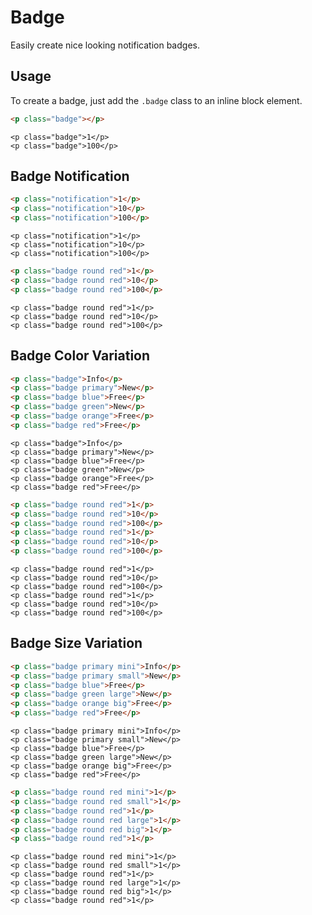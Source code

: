 # Badge

<p class="uk-text-lead">Easily create nice looking notification badges.</p>

## Usage

To create a badge, just add the `.badge` class to an inline block element.

```html
<p class="badge"></p>
```

```example
<p class="badge">1</p>
<p class="badge">100</p>
```


## Badge Notification

```html
<p class="notification">1</p>
<p class="notification">10</p>
<p class="notification">100</p>
```


```example
<p class="notification">1</p>
<p class="notification">10</p>
<p class="notification">100</p>
```

```html
<p class="badge round red">1</p>
<p class="badge round red">10</p>
<p class="badge round red">100</p>
```

```example
<p class="badge round red">1</p>
<p class="badge round red">10</p>
<p class="badge round red">100</p>
```


## Badge Color Variation

```html
<p class="badge">Info</p>
<p class="badge primary">New</p>
<p class="badge blue">Free</p>
<p class="badge green">New</p>
<p class="badge orange">Free</p>
<p class="badge red">Free</p>
```

```example
<p class="badge">Info</p>
<p class="badge primary">New</p>
<p class="badge blue">Free</p>
<p class="badge green">New</p>
<p class="badge orange">Free</p>
<p class="badge red">Free</p>
```

```html
<p class="badge round red">1</p>
<p class="badge round red">10</p>
<p class="badge round red">100</p>
<p class="badge round red">1</p>
<p class="badge round red">10</p>
<p class="badge round red">100</p>
```

```example
<p class="badge round red">1</p>
<p class="badge round red">10</p>
<p class="badge round red">100</p>
<p class="badge round red">1</p>
<p class="badge round red">10</p>
<p class="badge round red">100</p>
```


## Badge Size Variation

```html
<p class="badge primary mini">Info</p>
<p class="badge primary small">New</p>
<p class="badge blue">Free</p>
<p class="badge green large">New</p>
<p class="badge orange big">Free</p>
<p class="badge red">Free</p>
```

```example
<p class="badge primary mini">Info</p>
<p class="badge primary small">New</p>
<p class="badge blue">Free</p>
<p class="badge green large">New</p>
<p class="badge orange big">Free</p>
<p class="badge red">Free</p>
```

```html
<p class="badge round red mini">1</p>
<p class="badge round red small">1</p>
<p class="badge round red">1</p>
<p class="badge round red large">1</p>
<p class="badge round red big">1</p>
<p class="badge round red">1</p>
```

```example
<p class="badge round red mini">1</p>
<p class="badge round red small">1</p>
<p class="badge round red">1</p>
<p class="badge round red large">1</p>
<p class="badge round red big">1</p>
<p class="badge round red">1</p>
